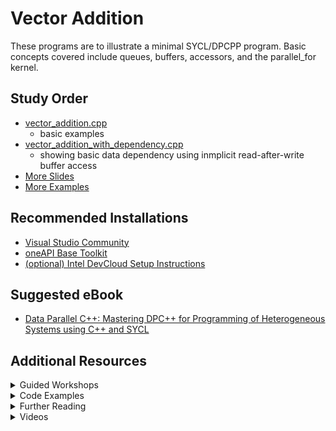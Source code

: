 # Vector Addition

These programs are to illustrate a minimal SYCL/DPCPP program. Basic concepts covered include queues, buffers, accessors, and the parallel_for kernel.

## Study Order
* [vector_addition.cpp](https://github.com/BenjaminMFindley/Reconfig-2-SYCL-DPCPP/blob/main/Examples/vector_addition/vector_addition.cpp)
  * basic examples
* [vector_addition_with_dependency.cpp](https://github.com/BenjaminMFindley/Reconfig-2-SYCL-DPCPP/blob/main/Examples/vector_addition/vector_addition_with_dependency.cpp)
  * showing basic data dependency using inmplicit read-after-write buffer access
* [More Slides](https://github.com/BenjaminMFindley/Reconfig-2-SYCL-DPCPP/tree/main/Slides)
* [More Examples](https://github.com/BenjaminMFindley/Reconfig-2-SYCL-DPCPP/tree/main/Examples)

## Recommended Installations

* [Visual Studio Community](https://visualstudio.microsoft.com/vs/community/)
* [oneAPI Base Toolkit](https://www.intel.com/content/www/us/en/developer/tools/oneapi/base-toolkit-download.html)
* [(optional) Intel DevCloud Setup Instructions](https://github.com/intel/FPGA-Devcloud/tree/master/main/Devcloud_Access_Instructions#devcloud-access-instructions)

## Suggested eBook
* [Data Parallel C++: Mastering DPC++ for Programming of Heterogeneous Systems using C++ and SYCL](https://sycl.tech) 

## Additional Resources

<details>
<summary>Guided Workshops</summary>

* [ENCSS Heterogenous Programming with SYCL Training Workshop](https://enccs.github.io/sycl-workshop/#)
* [Intel SYCL Teacher Kit](https://learning.intel.com/Developer/pages/44/sycl-programming-for-accelerated-computing-teacher-kit)
  * [Teacher Kit's oneAPI Essentials GitHub](https://github.com/oneapi-src/oneAPI-samples/tree/d403a9acd340240dff39f051d71c9d3dcbc685ac/DirectProgramming/DPC%2B%2B/Jupyter/oneapi-essentials-training)
* [CodePlay (ComputeCpp) SYCL Academy GitHub](https://github.com/codeplaysoftware/syclacademy)
  
</details>
  
<details>
<summary>Code Examples</summary>
  
* [Intel Hough transform FPGA example GitHub](https://github.com/intel/fpga-training/tree/main/fpga_oneapi_lab)
* [SYCL 'hello world' with Code Playground](https://tech.io/playgrounds/48226/introduction-to-sycl/introduction-to-sycl-2)
* [CodePlay (ComputeCpp) demos GitHub](https://github.com/codeplaysoftware/computecpp-sdk/)
* [ACANETS DPCPP examples Github](https://github.com/ACANETS/dpcpp-tutorial)
  
</details>
  

<details>
<summary>Further Reading</summary>
  
* [An Introduction to Parallel Computing in C++](http://www.cs.cmu.edu/afs/cs/academic/class/15210-s16/www/pasl.html)
* [Stanford CS193G Course with CUDA](https://github.com/jaredhoberock/stanford-cs193g-sp2010)
* [Intel FPGA Optimization Guide for oneAPI Toolkits](https://www.intel.com/content/www/us/en/develop/documentation/oneapi-fpga-optimization-guide/top.html)
  
</details>


<details>
<summary>Videos</summary>
  
* [Intel SYCL Tutorial Playlist (2020)](https://youtube.com/playlist?list=PL46sP9LM8Gsxaq-yNQTblpj63Kn10jMAf)
* [IWOCL SYCL Tutorial Playlist (2020)](https://www.iwocl.org/iwocl-2020/conference-program/)
* [CppCon SYCL Intro (2018)](https://www.youtube.com/watch?v=miqZS6aS9K0)

</details>
